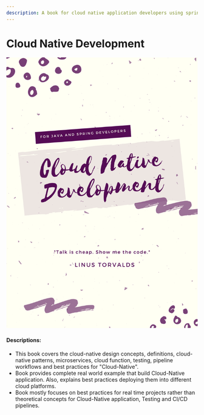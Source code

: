 ```yaml
---
description: A book for cloud native application developers using spring ecosystems
---
```


# Cloud Native Development

![](.gitbook/assets/cover.png)

#### Descriptions:

* This book covers the cloud-native design concepts, definitions, cloud-native patterns, microservices, cloud function, testing, pipeline workflows and best practices for "Cloud-Native".
* Book provides complete real world example that build Cloud-Native application. Also, explains best practices deploying them into different cloud platforms.
* Book mostly focuses on best practices for real time projects rather than theoretical concepts for Cloud-Native application, Testing and CI/CD pipelines.

